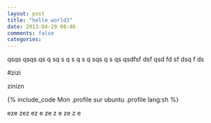```yaml
---
layout: post
title: "hello world3"
date: 2013-04-29 08:46
comments: false
categories: 
---
```

qsqs qsqs qs q sq s q s q s q sqs q s qs  qsdfsf dsf qsd fd sf dsq f ds

#zizi

zinizn

{% include_code Mon .profile sur ubuntu .profile lang:sh %}

eze zez ez e ze z e  ze z e 